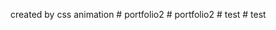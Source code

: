created by css animation
#   p o r t f o l i o 2  
 #   p o r t f o l i o 2  
 #   t e s t  
 #   t e s t  
 